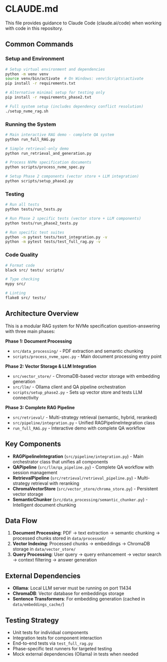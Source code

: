 # CLAUDE.md

This file provides guidance to Claude Code (claude.ai/code) when working with code in this repository.

## Common Commands

### Setup and Environment
```bash
# Setup virtual environment and dependencies
python -m venv venv
source venv/bin/activate  # On Windows: venv\Scripts\activate
pip install -r requirements.txt

# Alternative minimal setup for testing only
pip install -r requirements_phase2.txt

# Full system setup (includes dependency conflict resolution)
./setup_nvme_rag.sh
```

### Running the System
```bash
# Main interactive RAG demo - complete QA system
python run_full_RAG.py

# Simple retrieval-only demo
python run_retrieval_and_generation.py

# Process NVMe specification documents
python scripts/process_nvme_spec.py

# Setup Phase 2 components (vector store + LLM integration)
python scripts/setup_phase2.py
```

### Testing
```bash
# Run all tests
python tests/run_tests.py

# Run Phase 2 specific tests (vector store + LLM components)
python tests/run_phase2_tests.py

# Run specific test suites
python -m pytest tests/test_integration.py -v
python -m pytest tests/test_full_rag.py -v
```

### Code Quality
```bash
# Format code
black src/ tests/ scripts/

# Type checking
mypy src/

# Linting
flake8 src/ tests/
```

## Architecture Overview

This is a modular RAG system for NVMe specification question-answering with three main phases:

**Phase 1: Document Processing**
- `src/data_processing/` - PDF extraction and semantic chunking
- `scripts/process_nvme_spec.py` - Main document processing entry point

**Phase 2: Vector Storage & LLM Integration** 
- `src/vector_store/` - ChromaDB-based vector storage with embedding generation
- `src/llm/` - Ollama client and QA pipeline orchestration
- `scripts/setup_phase2.py` - Sets up vector store and tests LLM connectivity

**Phase 3: Complete RAG Pipeline**
- `src/retrieval/` - Multi-strategy retrieval (semantic, hybrid, reranked)
- `src/pipeline/integration.py` - Unified RAGPipelineIntegration class
- `run_full_RAG.py` - Interactive demo with complete QA workflow

## Key Components

- **RAGPipelineIntegration** (`src/pipeline/integration.py`) - Main orchestrator class that unifies all components
- **QAPipeline** (`src/llm/qa_pipeline.py`) - Complete QA workflow with session management
- **RetrievalPipeline** (`src/retrieval/retrieval_pipeline.py`) - Multi-strategy retrieval with reranking
- **ChromaVectorStore** (`src/vector_store/chroma_store.py`) - Persistent vector storage
- **SemanticChunker** (`src/data_processing/semantic_chunker.py`) - Intelligent document chunking

## Data Flow

1. **Document Processing**: PDF → text extraction → semantic chunking → processed chunks stored in `data/processed/`
2. **Vector Indexing**: Processed chunks → embeddings → ChromaDB storage in `data/vector_store/`
3. **Query Processing**: User query → query enhancement → vector search → context filtering → answer generation

## External Dependencies

- **Ollama**: Local LLM server must be running on port 11434
- **ChromaDB**: Vector database for embeddings storage
- **Sentence Transformers**: For embedding generation (cached in `data/embeddings_cache/`)

## Testing Strategy

- Unit tests for individual components
- Integration tests for component interaction  
- End-to-end tests via `test_full_rag.py`
- Phase-specific test runners for targeted testing
- Mock external dependencies (Ollama) in tests when needed